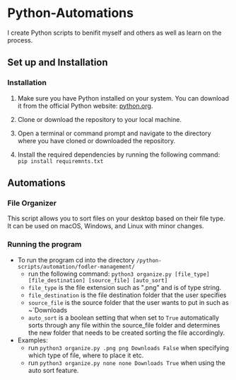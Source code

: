 # Python-Automations
I create Python scripts to benifit myself and others as well as learn on the process.

## Set up and Installation 

### Installation

1. Make sure you have Python installed on your system. You can download it from the official Python website: [python.org](https://www.python.org/downloads/).

2. Clone or download the repository to your local machine.

3. Open a terminal or command prompt and navigate to the directory where you have cloned or downloaded the repository.

4. Install the required dependencies by running the following command:
    `pip install requiremnts.txt`


## Automations 

### File Organizer

This script allows you to sort files on your desktop based on their file type. It can be used on macOS, Windows, and Linux with minor changes.

### Running the program
+ To run the program cd into the directory `/python-scripts/automation/fodler-management/`
  + run the following command: `python3 organize.py [file_type] [file_destination] [source_file] [auto_sort]`
  + `file_type` is the file extension such as ".png" and is of type string.
  + `file_destination` is the file destination folder that the user specifies
  + `source_file` is the source folder that the user wants to put in such as ~`Downloads
  + `auto_sort` is a boolean setting that when set to `True` automatically sorts through any file within the source_file folder and determines the new folder that needs to be created sorting the file accordingly.
+ Examples:
  + run `python3 organize.py .png png Downloads False` when specifying which type of file, where to place it etc.
  + run `python3 organize.py none none Downloads True` when using the auto sort feature.


